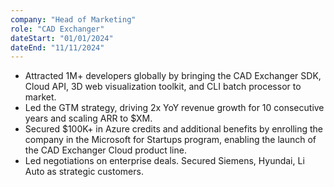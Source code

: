 ```yaml
---
company: "Head of Marketing"
role: "CAD Exchanger"
dateStart: "01/01/2024"
dateEnd: "11/11/2024"
---
```


- Attracted 1M+ developers globally by bringing the CAD Exchanger SDK, Cloud API, 3D web visualization toolkit, and CLI batch processor to market.
- Led the GTM strategy, driving 2x YoY revenue growth for 10 consecutive years and scaling ARR to $XM.
- Secured $100K+ in Azure credits and additional benefits by enrolling the company in the Microsoft for Startups program, enabling the launch of the CAD Exchanger Cloud product line.
- Led negotiations on enterprise deals. Secured Siemens, Hyundai, Li Auto as strategic customers.
